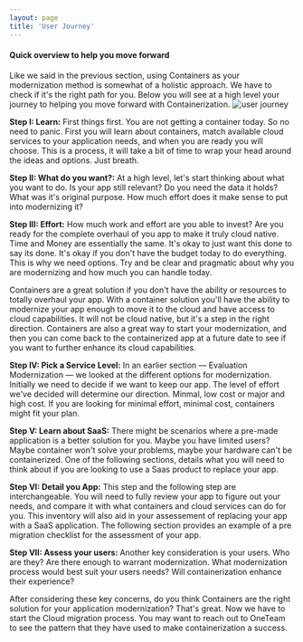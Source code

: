 ```yaml
---
layout: page
title: 'User Journey'
---
```


#### Quick overview to help you move forward 

Like we said in the previous section, using Containers as your modernization method is somewhat of a holistic approach. We have to check if it's the right path for you. Below you will see at a high level your journey to helping you move forward with Containerization. 
![user journey]({{site.baseurl}}/images/userJourney.png) 

<strong>Step I: Learn:</strong> First things first. You are not getting a container today. So no need to panic. First you will learn about containers,  match available cloud services to your application needs, and when you are ready you will choose. This is a process, it will take a bit of time to wrap your head around the ideas and options. Just breath.<br>


<strong>Step II: What do you want?:</strong> At a high level, let's start thinking about what you want to do. Is your app still relevant? Do you need the data it holds? What was it's original purpose. How much effort does it make sense to put into modernizing it? <br>

<strong>Step III: Effort:</strong> How much work and effort are you able to invest? Are you ready for the complete overhaul of you app to make it truly cloud native. Time and Money are essentially the same. It's okay to just want this done to say its done. It's okay if you don't have the budget today to do everything. This is why we need options. Try and be clear and pragmatic about why you are modernizing and how much you can handle today. 

Containers are a great solution if you don't have the ability or resources to totally overhaul your app. With a container solution you'll have the ability to modernize your app enough to move it to the cloud and have access to cloud capabilities. It will not be cloud native, but it's a step in the right direction. Containers are also a great way to start your modernization, and then you can come back to the containerized app at a future date to see if you want to further enhance its cloud capabilities.  <br>

<strong>Step IV: Pick a Service Level:</strong> In an earlier section — Evaluation Modernization — we looked at the different options for modernization. Initially we need to decide if we want to keep our app. The level of effort we've decided will determine our direction. Minmal, low cost or major and high cost. If you are looking for minimal effort, minimal cost, containers might fit your plan. <br>


<strong>Step V: Learn about SaaS:</strong> There might be scenarios where a pre-made application is a better solution for you. Maybe you have limited users? Maybe container won't solve your problems, maybe your hardware can't be containerized. One of the following sections, details what you will need to think about if you are looking to use a Saas product to replace your app. <br>


<strong>Step VI: Detail you App:</strong> This step and the following step are interchangeable. You will need to fully review your app to figure out your needs, and compare it with what containers and cloud services can do for you. This inventory will also aid in your assessement of replacing your app with a SaaS application. The following section provides an example of a pre migration checklist for the assessment of your app. <br>

<strong>Step VII: Assess your users: </strong>Another key consideration is your users. Who are they? Are there enough to warrant modernization. What modernization process would best suit your users needs? Will containerization enhance their experience? <br>

After considering these key concerns, do you think Containers are the right solution for your application modernization? That's great. Now we have to start the Cloud migration process. You may want to reach out to OneTeam to see the pattern that they have used to make containerization a success. 